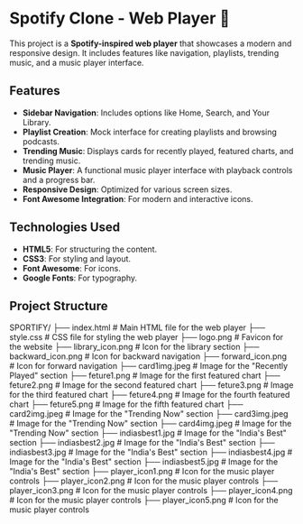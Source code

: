 # Spotify Clone - Web Player 🎵

This project is a **Spotify-inspired web player** that showcases a modern and responsive design. It includes features like navigation, playlists, trending music, and a music player interface.

## Features

- **Sidebar Navigation**: Includes options like Home, Search, and Your Library.
- **Playlist Creation**: Mock interface for creating playlists and browsing podcasts.
- **Trending Music**: Displays cards for recently played, featured charts, and trending music.
- **Music Player**: A functional music player interface with playback controls and a progress bar.
- **Responsive Design**: Optimized for various screen sizes.
- **Font Awesome Integration**: For modern and interactive icons.

## Technologies Used

- **HTML5**: For structuring the content.
- **CSS3**: For styling and layout.
- **Font Awesome**: For icons.
- **Google Fonts**: For typography.

## Project Structure
SPORTIFY/
├── index.html          # Main HTML file for the web player
├── style.css           # CSS file for styling the web player
├── logo.png            # Favicon for the website
├── library_icon.png    # Icon for the library section
├── backward_icon.png   # Icon for backward navigation
├── forward_icon.png    # Icon for forward navigation
├── card1img.jpeg       # Image for the "Recently Played" section
├── feture1.png         # Image for the first featured chart
├── feture2.png         # Image for the second featured chart
├── feture3.png         # Image for the third featured chart
├── feture4.png         # Image for the fourth featured chart
├── feture5.png         # Image for the fifth featured chart
├── card2img.jpeg       # Image for the "Trending Now" section
├── card3img.jpeg       # Image for the "Trending Now" section
├── card4img.jpeg       # Image for the "Trending Now" section
├── indiasbest1.jpg     # Image for the "India's Best" section
├── indiasbest2.jpg     # Image for the "India's Best" section
├── indiasbest3.jpg     # Image for the "India's Best" section
├── indiasbest4.jpg     # Image for the "India's Best" section
├── indiasbest5.jpg     # Image for the "India's Best" section
├── player_icon1.png    # Icon for the music player controls
├── player_icon2.png    # Icon for the music player controls
├── player_icon3.png    # Icon for the music player controls
├── player_icon4.png    # Icon for the music player controls
├── player_icon5.png    # Icon for the music player controls
